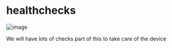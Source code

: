 # healthchecks
![image](https://user-images.githubusercontent.com/104497462/178894304-9e5c0602-f6c0-4cbe-960d-4f052d0837d1.png)

We will have lots of checks part of this to take care of the device
